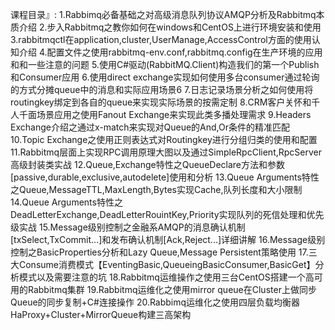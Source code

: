 课程目录』:
1.Rabbimq必备基础之对高级消息队列协议AMQP分析及Rabbitmq本质介绍
2.步入Rabbitmq之教你如何在windows和CentOS上进行环境安装和使用
3.rabbitmqctl在application,cluster,UserManage,AccessControl方面的使用认知介绍
4.配置文件之使用rabbitmq-env.conf,rabbitmq.config在生产环境的应用和和一些注意的问题
5.使用C#驱动(RabbitMQ.Client)构造我们的第一个Publish和Consumer应用
6.使用direct exchange实现如何使用多台consumer通过轮询的方式分摊queue中的消息和实际应用场景6
7.日志记录场景分析之如何使用将routingkey绑定到各自的queue来实现实际场景的按需定制
8.CRM客户关怀和千人千面场景应用之使用Fanout Exchange来实现此类多播处理需求
9.Headers Exchange介绍之通过x-match来实现对Queue的And,Or条件的精准匹配
10.Topic Exchange之使用正则表达式对Routingkey进行分组归类的使用和配置
11.Rabbitmq层面上实现RPC调用原理大图以及通过SimpleRpcClient,RpcServer高级封装类实战
12.Queue,Exchange特性之QueueDeclare方法和参数[passive,durable,exclusive,autodelete]使用和分析
13.Queue Arguments特性之Queue,MessageTTL,MaxLength,Bytes实现Cache,队列长度和大小限制
14.Queue Arguments特性之DeadLetterExchange,DeadLetterRouintKey,Priority实现队列的死信处理和优先级实战
15.Message级别控制之金融系AMQP的消息确认机制[txSelect,TxCommit...]和发布确认机制[Ack,Reject...]详细讲解
16.Message级别控制之BasicProperties分析和Lazy Queue,Message Persistent策略使用
17.三大Consume消费模式【EventingBasic,QueueingBasicConsumer,BasicGet】分析模式以及需要注意的坑
18.Rabbitmq运维操作之使用三台CentOS搭建一个高可用的Rabbitmq集群
19.Rabbitmq运维化之使用mirror queue在Cluster上做同步Queue的同步复制+C#连接操作
20.Rabbimq运维化之使用四层负载均衡器HaProxy+Cluster+MirrorQueue构建三高架构
